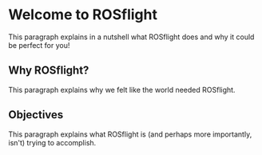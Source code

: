 # Welcome to ROSflight

This paragraph explains in a nutshell what ROSflight does and why it could be perfect for you!

## Why ROSflight?
This paragraph explains why we felt like the world needed ROSflight.

## Objectives
This paragraph explains what ROSflight is (and perhaps more importantly, isn't) trying to accomplish.
